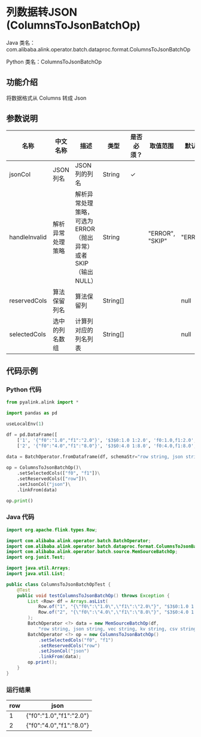 # 列数据转JSON (ColumnsToJsonBatchOp)
Java 类名：com.alibaba.alink.operator.batch.dataproc.format.ColumnsToJsonBatchOp

Python 类名：ColumnsToJsonBatchOp


## 功能介绍
将数据格式从 Columns 转成 Json


## 参数说明

| 名称 | 中文名称 | 描述 | 类型 | 是否必须？ | 取值范围 | 默认值 |
| --- | --- | --- | --- | --- | --- | --- |
| jsonCol | JSON列名 | JSON列的列名 | String | ✓ |  |  |
| handleInvalid | 解析异常处理策略 | 解析异常处理策略，可选为ERROR（抛出异常）或者SKIP（输出NULL） | String |  | "ERROR", "SKIP" | "ERROR" |
| reservedCols | 算法保留列名 | 算法保留列 | String[] |  |  | null |
| selectedCols | 选中的列名数组 | 计算列对应的列名列表 | String[] |  |  | null |

## 代码示例
### Python 代码
```python
from pyalink.alink import *

import pandas as pd

useLocalEnv(1)

df = pd.DataFrame([
    ['1', '{"f0":"1.0","f1":"2.0"}', '$3$0:1.0 1:2.0', 'f0:1.0,f1:2.0', '1.0,2.0', 1.0, 2.0],
    ['2', '{"f0":"4.0","f1":"8.0"}', '$3$0:4.0 1:8.0', 'f0:4.0,f1:8.0', '4.0,8.0', 4.0, 8.0]])

data = BatchOperator.fromDataframe(df, schemaStr="row string, json string, vec string, kv string, csv string, f0 double, f1 double")
  
op = ColumnsToJsonBatchOp()\
    .setSelectedCols(["f0", "f1"])\
    .setReservedCols(["row"])\
    .setJsonCol("json")\
    .linkFrom(data)

op.print()
```
### Java 代码
```java
import org.apache.flink.types.Row;

import com.alibaba.alink.operator.batch.BatchOperator;
import com.alibaba.alink.operator.batch.dataproc.format.ColumnsToJsonBatchOp;
import com.alibaba.alink.operator.batch.source.MemSourceBatchOp;
import org.junit.Test;

import java.util.Arrays;
import java.util.List;

public class ColumnsToJsonBatchOpTest {
	@Test
	public void testColumnsToJsonBatchOp() throws Exception {
		List <Row> df = Arrays.asList(
			Row.of("1", "{\"f0\":\"1.0\",\"f1\":\"2.0\"}", "$3$0:1.0 1:2.0", "f0:1.0,f1:2.0", "1.0,2.0", 1.0, 2.0),
			Row.of("2", "{\"f0\":\"4.0\",\"f1\":\"8.0\"}", "$3$0:4.0 1:8.0", "f0:4.0,f1:8.0", "4.0,8.0", 4.0, 8.0)
		);
		BatchOperator <?> data = new MemSourceBatchOp(df,
			"row string, json string, vec string, kv string, csv string, f0 double, f1 double");
		BatchOperator <?> op = new ColumnsToJsonBatchOp()
			.setSelectedCols("f0", "f1")
			.setReservedCols("row")
			.setJsonCol("json")
			.linkFrom(data);
		op.print();
	}
}
```

### 运行结果
    
|row|json|
|---|----|
| 1 |{"f0":"1.0","f1":"2.0"}|
| 2 |{"f0":"4.0","f1":"8.0"}|
